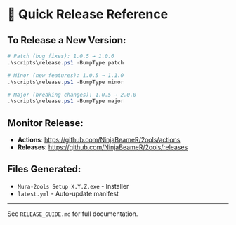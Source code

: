 # 🚀 Quick Release Reference

## To Release a New Version:

```powershell
# Patch (bug fixes): 1.0.5 → 1.0.6
.\scripts\release.ps1 -BumpType patch

# Minor (new features): 1.0.5 → 1.1.0
.\scripts\release.ps1 -BumpType minor

# Major (breaking changes): 1.0.5 → 2.0.0
.\scripts\release.ps1 -BumpType major
```

## Monitor Release:
- **Actions**: https://github.com/NinjaBeameR/2ools/actions
- **Releases**: https://github.com/NinjaBeameR/2ools/releases

## Files Generated:
- `Mura-2ools Setup X.Y.Z.exe` - Installer
- `latest.yml` - Auto-update manifest

---
See `RELEASE_GUIDE.md` for full documentation.
